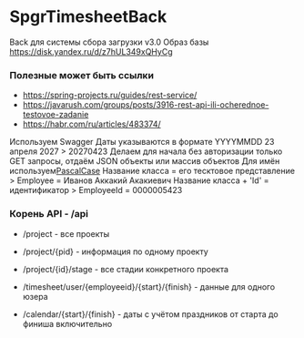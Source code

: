 # SpgrTimesheetBack
Back для системы сбора загрузки v3.0
Образ базы https://disk.yandex.ru/d/z7hUL349xQHyCg
### Полезные может быть ссылки
- https://spring-projects.ru/guides/rest-service/
- https://javarush.com/groups/posts/3916-rest-api-ili-ocherednoe-testovoe-zadanie
- https://habr.com/ru/articles/483374/

Используем Swagger
Даты указываются в формате YYYYMMDD   23 апреля 2027 > 20270423
Делаем для начала без авторизации только GET запросы, отдаём JSON объекты или массив объектов
Для имён используем[PascalCase](https://github.com/hyoo-ru/mam_mol/wiki/PascalCase-vs-camelCase-vs-kebab-case-vs-snake_case)
Название класса = его тесктовое представление > Employee = Иванов Аккакий Акакиевич
Название класса + 'Id' =  идентификатор > EmployeeId = 0000005423

### Корень API - /api
* /project - все проекты
* /project/{pid} - информация по одному проекту
* /project/{id}/stage - все стадии конкретного проекта

* /timesheet/user/{employeeid}/{start}/{finish} - данные для одного юзера
* /calendar/{start}/{finish} - даты с учётом праздников от старта до финиша включительно
